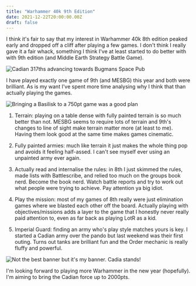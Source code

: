 ```yaml
---
title: "Warhammer 40k 9th Edition"
date: 2021-12-22T20:00:00.00Z
draft: false
---
```


I think it's fair to say that my interest in Warhammer 40k 8th edition peaked early and dropped off a cliff after playing a few games. I don't think I really gave it a fair whack, something I think I've at least started to do better with with 9th edition  (and Middle Earth Strategy Battle Game).

![Cadian 317ths advancing towards Bugmans Space Pub](/content/images/2021/12/image-1.png "Cadian 317ths advancing towards Bugmans Space Pub")

I have played exactly one game of 9th (and MESBG) this year and both were brilliant. As is my want I've spent more time analysing why I think that than actually playing the games.

![Bringing a Basilisk to a 750pt game was a good plan](/content/images/2021/12/image-2.png "Bringing a Basilisk to a 750pt game was a good plan") 

1) Terrain: playing on a table dense with fully painted terrain is so much better than not. MESBG seems to require lots of terrain and 9th's changes to line of sight make terrain matter more (at least to me). Having them look good at the same time makes games cinematic.

2) Fully painted armies: much like terrain it just makes the whole thing pop and avoids it feeling half-assed. I can't see myself ever using an unpainted army ever again.

3) Actually read and internalise the rules: in 8th I just skimmed the rules, made lists with Battlescribe, and relied too much on the groups book nerd. Become the book nerd. Watch battle reports and try to work out what people were trying to achieve. Pay attention ya big idiot.

4) Play the mission: most of my games of 8th really were just elimination games where we blasted each other off the board. Actually playing with objectives/missions adds a layer to the game that I honestly never really paid attention to, even as far back as playing LotR as a kid.

5) Imperial Guard: finding an army who's play style matches yours is key. I started a Cadian army over the pando but last weekend was their first outing. Turns out tanks are brilliant fun and the Order mechanic is really fluffy and powerful.

![Not the best banner but it's my banner. Cadia stands!](/content/images/2021/12/image-3.png "Not the best banner but it's my banner. Cadia stands!")

I'm looking forward to playing more Warhammer in the new year (hopefully). I'm aiming to bring the Cadian force up to 2000pts.
